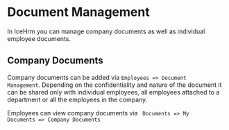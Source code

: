 # Document Management

In IceHrm you can manage company documents as well as individual employee documents.

## Company Documents

Company documents can be added via <code>Employees => Document Management</code>. Depending on the confidentiality and nature of the document it can be shared only with individual employees, all employees attached to a department or all the employees in the company.

Employees can view company documents via <code> Documents => My Documents => Company Documents </code>